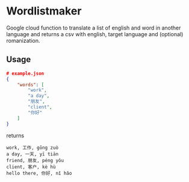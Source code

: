 # Wordlistmaker

Google cloud function to translate a list of english and word in another language and returns a csv with english, target language and (optional) romanization.

## Usage

```json
# example.json
{
    "words": [
        "work",
        "a day",
        "朋友",
        "client",
        "你好"
    ]
}
```

returns

```csv
work, 工作, gōng zuò
a day, 一天, yī tiān
friend, 朋友, péng yǒu
client, 客户, kè hù
hello there, 你好, nǐ hǎo
```